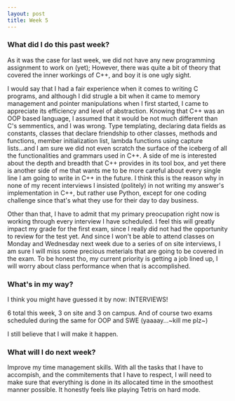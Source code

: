 ```yaml
---
layout: post
title: Week 5
---
```


### What did I do this past week?

As it was the case for last week, we did not have any new programming assignment to work on (yet); However, there was quite a bit of theory that covered the inner workings of C++, and boy it is one ugly sight.

I would say that I had a fair experience when it comes to writing C programs, and although I did strugle a bit when it came to memory management and pointer manipulations when I first started, I came to appreciate its efficiency and level of abstraction. Knowing that C++ was an OOP based language, I assumed that it would be not much different than C's semmentics, and I was wrong. Type templating, declaring data fields as constants, classes that declare friendship to other classes, methods and functions, member initialization list, lambda functions using capture lists...and I am sure we did not even scratch the surface of the iceberg of all the functionalities and grammars used in C++. A side of me is interested about the depth and breadth that C++ provides in its tool box, and yet there is another side of me that wants me to be more careful about every single line I am going to write in C++ in the future. I think this is the reason why in none of my recent interviews I insisted (politely) in not writing my answer's implementation in C++, but rather use Python, except for one coding challenge since that's what they use for their day to day business.

Other than that, I have to admit that my primary preocupation right now is working through every interview I have scheduled. I feel this will greatly impact my grade for the first exam, since I really did not had the opportunity to review for the test yet. And since I won't be able to attend classes on Monday and Wednesday next week due to a series of on site interviews, I am sure I will miss some precious meterials that are going to be covered in the exam. To be honest tho, my current priority is getting a job lined up, I will worry about class performance when that is accomplished. 

### What's in my way?

I think you might have guessed it by now: INTERVIEWS!

6 total this week, 3 on site and 3 on campus. And of course two exams scheduled during the same for OOP and SWE (yaaaay...~kill me plz~)

I still believe that I will make it happen.

### What will I do next week? 

Improve my time management skills. With all the tasks that I have to accompish, and the commitements that I have to respect, I will need to make sure that everything is done in its allocated time in the smoothest manner possible. It honestly feels like playing Tetris on hard mode.